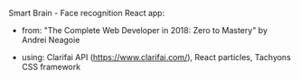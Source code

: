 Smart Brain - Face recognition React app:

- from: "The Complete Web Developer in 2018: Zero to Mastery" by Andrei Neagoie

- using: Clarifai API (https://www.clarifai.com/), React particles, Tachyons CSS framework